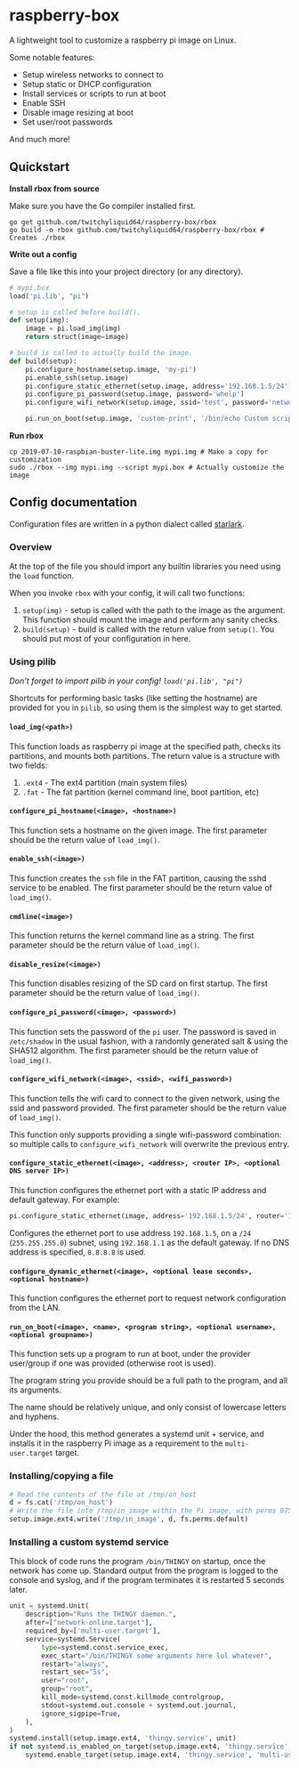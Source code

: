 # raspberry-box

A lightweight tool to customize a raspberry pi image on Linux.

Some notable features:

 * Setup wireless networks to connect to
 * Setup static or DHCP configuration
 * Install services or scripts to run at boot
 * Enable SSH
 * Disable image resizing at boot
 * Set user/root passwords

 And much more!

 ## Quickstart

**Install rbox from source**

Make sure you have the Go compiler installed first.

 ```shell
go get github.com/twitchyliquid64/raspberry-box/rbox
go build -o rbox github.com/twitchyliquid64/raspberry-box/rbox # Creates ./rbox
 ```

**Write out a config**

Save a file like this into your project directory (or any directory).

```python
# mypi.box
load('pi.lib', "pi")

# setup is called before build().
def setup(img):
    image = pi.load_img(img)
    return struct(image=image)

# build is called to actually build the image.
def build(setup):
    pi.configure_hostname(setup.image, 'my-pi')
    pi.enable_ssh(setup.image)
    pi.configure_static_ethernet(setup.image, address='192.168.1.5/24', router='192.168.1.1')
    pi.configure_pi_password(setup.image, password='whelp')
    pi.configure_wifi_network(setup.image, ssid='test', password='network')

    pi.run_on_boot(setup.image, 'custom-print', '/bin/echo Custom script started yo!!!!!!!!!!!')
```

**Run rbox**

```shell
cp 2019-07-10-raspbian-buster-lite.img mypi.img # Make a copy for customization
sudo ./rbox --img mypi.img --script mypi.box # Actually customize the image
```

## Config documentation

Configuration files are written in a python dialect called [starlark](https://github.com/bazelbuild/starlark).

### Overview

At the top of the file you should import any builtin libraries you need using the `load` function.

When you invoke `rbox` with your config, it will call two functions:

1. `setup(img)` - setup is called with the path to the image as the argument. This function should mount the image
   and perform any sanity checks.
2. `build(setup)` - build is called with the return value from `setup()`. You should put most of your configuration in here.

### Using pilib

*Don't forget to import pilib in your config! `load('pi.lib', "pi")`*

Shortcuts for performing basic tasks (like setting the hostname) are provided for you in `pilib`, so using them is the
simplest way to get started.

#### `load_img(<path>)`

This function loads as raspberry pi image at the specified path, checks its partitions, and mounts both partitions.
The return value is a structure with two fields:

1. `.ext4` - The ext4 partition (main system files)
2. `.fat` - The fat partition (kernel command line, boot partition, etc)

#### `configure_pi_hostname(<image>, <hostname>)`

This function sets a hostname on the given image. The first parameter should be the return value of `load_img()`.

#### `enable_ssh(<image>)`

This function creates the `ssh` file in the FAT partition, causing the sshd service to be enabled.
The first parameter should be the return value of `load_img()`.

#### `cmdline(<image>)`

This function returns the kernel command line as a string.
The first parameter should be the return value of `load_img()`.

#### `disable_resize(<image>)`

This function disables resizing of the SD card on first startup.
The first parameter should be the return value of `load_img()`.

#### `configure_pi_password(<image>, <password>)`

This function sets the password of the `pi` user. The password is saved in `/etc/shadow` in the usual fashion, with a randomly generated salt & using the SHA512 algorithm. The first parameter should be the return value of `load_img()`.

#### `configure_wifi_network(<image>, <ssid>, <wifi_password>)`

This function tells the wifi card to connect to the given network, using the ssid and password provided.
The first parameter should be the return value of `load_img()`.

This function only supports providing a single wifi-password combination: so multiple calls to `configure_wifi_network`
will overwrite the previous entry.

#### `configure_static_ethernet(<image>, <address>, <router IP>, <optional DNS server IP>)`

This function configures the ethernet port with a static IP address and default gateway. For example:

```python
pi.configure_static_ethernet(image, address='192.168.1.5/24', router='192.168.1.1')
```

Configures the ethernet port to use address `192.168.1.5`, on a `/24` (`255.255.255.0`) subnet, using `192.168.1.1` as the default
gateway.
If no DNS address is specified, `8.8.8.8` is used.

#### `configure_dynamic_ethernet(<image>, <optional lease seconds>, <optional hostname>)`

This function configures the ethernet port to request network configuration from the LAN.

#### `run_on_boot(<image>, <name>, <program string>, <optional username>, <optional groupname>)`

This function sets up a program to run at boot, under the provider user/group if one was provided (otherwise
  root is used).

The program string you provide should be a full path to the program, and all its arguments.

The name should be relatively unique, and only consist of lowercase letters and hyphens.

Under the hood, this method generates a systemd unit + service, and installs it in the raspberry Pi image as a requirement
to the `multi-user.target` target.

### Installing/copying a file

```python
# Read the contents of the file at /tmp/on_host
d = fs.cat('/tmp/on_host')
# Write the file into /tmp/in_image within the Pi image, with perms 0755.
setup.image.ext4.write('/tmp/in_image', d, fs.perms.default)
```


### Installing a custom systemd service

This block of code runs the program `/bin/THINGY` on startup, once the network
has come up. Standard output from the program is logged to the console and
syslog, and if the program terminates it is restarted 5 seconds later.

```python
unit = systemd.Unit(
    description="Runs the THINGY daemon.",
    after=["network-online.target"],
    required_by=['multi-user.target'],
    service=systemd.Service(
        type=systemd.const.service_exec,
        exec_start="/bin/THINGY some arguments here lol whatever",
        restart="always",
        restart_sec="5s",
        user="root",
        group="root",
        kill_mode=systemd.const.killmode_controlgroup,
        stdout=systemd.out.console + systemd.out.journal,
        ignore_sigpipe=True,
    ),
)
systemd.install(setup.image.ext4, 'thingy.service', unit)
if not systemd.is_enabled_on_target(setup.image.ext4, 'thingy.service', 'multi-user.target'):
    systemd.enable_target(setup.image.ext4, 'thingy.service', 'multi-user.target')
```
